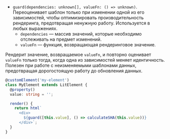 * `guard(dependencies: unknown[], valueFn: () => unknown)`. Переоценивает шаблон только при изменении одной из его зависимостей, чтобы оптимизировать производительность рендеринга, предотвращая ненужную работу. Используется в любых выражениях.
  * `dependencies` — массив значений, которые необходимо отслеживать на предмет изменений.
  * `valueFn` — функция, возвращающая рендеринговое значение.

Рендерит значение, возвращаемое `valueFn`, и повторно оценивает `valueFn` только тогда, когда одна из зависимостей меняет идентичность. Полезен при работе с неизменяемыми шаблонами данных, предотвращая дорогостоящую работу до обновления данных.


```ts
@customElement('my-element')
class MyElement extends LitElement {
  @property()
  value: string = '';

  render() {
    return html`
      <div>
        ${guard([this.value], () => calculateSHA(this.value))}
      </div>`;
  }
}
```
